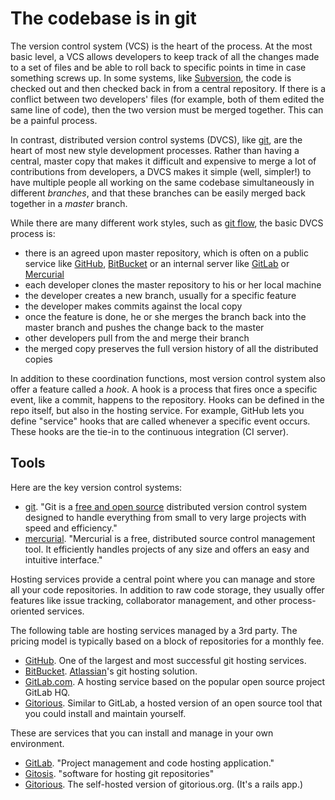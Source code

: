 # The codebase is in git

<span class="drop fa fa-code-fork fa-5x pull-left fa-border"></span>

The version control system (VCS) is the heart of the process. At the most basic level, a VCS allows developers to keep track of all the changes made to a set of files and be able to roll back to specific points in time in case something screws up. In some systems, like [Subversion](http://subversion.apache.org/), the code is checked out and then checked back in from a central repository. If there is a conflict between two developers' files (for example, both of them edited the same line of code), then the two version must be merged together. This can be a painful process.

In contrast, distributed version control systems (DVCS), like [git](http://git-scm.com/), are the heart of most new style development processes. Rather than having a central, master copy that makes it difficult and expensive to merge a lot of contributions from developers, a DVCS makes it simple (well, simpler!) to have multiple people all working on the same codebase simultaneously in different _branches_, and that these branches can be easily merged back together in a _master_ branch.

While there are many different work styles, such as [git flow](http://nvie.com/posts/a-successful-git-branching-model/), the basic DVCS process is:

* there is an agreed upon master repository, which is often on a public service like [GitHub](https://github.com/), [BitBucket](https://bitbucket.org/) or an internal server like [GitLab](https://www.gitlab.com/) or [Mercurial](http://mercurial.selenic.com/)
* each developer clones the master repository to his or her local machine
* the developer creates a new branch, usually for a specific feature
* the developer makes commits against the local copy
* once the feature is done, he or she merges the branch back into the master branch and pushes the change back to the master
* other developers pull from the and merge their branch
* the merged copy preserves the full version history of all the distributed copies

In addition to these coordination functions, most version control system also offer a feature called a _hook_. A hook is a process that fires once a specific event, like a commit, happens to the repository. Hooks can be defined in the repo itself, but also in the hosting service. For example, GitHub lets you define "service" hooks that are called whenever a specific event occurs. These hooks are the tie-in to the continuous integration (CI server).

## Tools

Here are the key version control systems:

* [git](http://git-scm.com/). "Git is a [free and open source](http://git-scm.com/about/free-and-open-source) distributed version control system designed to handle everything from small to very large projects with speed and efficiency."
* [mercurial](http://mercurial.selenic.com/). "Mercurial is a free, distributed source control management tool. It efficiently handles projects of any size and offers an easy and intuitive interface."

Hosting services provide a central point where you can manage and store all your code repositories. In addition to raw code storage, they usually offer features like issue tracking, collaborator management, and other process-oriented services.

The following table are hosting services managed by a 3rd party.  The pricing model is typically based on a block of repositories for a monthly fee.

* [GitHub](https://github.com/).  One of the largest and most successful git hosting services.
* [BitBucket](https://bitbucket.org/).  [Atlassian](https://www.atlassian.com/)'s git hosting solution.
* [GitLab.com](https://www.gitlab.com/). A hosting service based on the popular open source project GitLab HQ.
* [Gitorious](https://gitorious.org/). Similar to GitLab, a hosted version of an open source tool that you could install and maintain yourself.

These are services that you can install and manage in your own environment.

* [GitLab](https://github.com/gitlabhq/gitlabhq).  "Project management and code hosting application."
* [Gitosis](https://github.com/tv42/gitosis). "software for hosting git repositories"
* [Gitorious](https://gitorious.org/gitorious). The self-hosted version of gitorious.org. (It's a rails app.)
